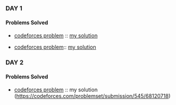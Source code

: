 ### DAY 1

#### Problems Solved
 - [codeforces problem](https://codeforces.com/contest/289/problem/B)
  :: [my solution](https://codeforces.com/contest/289/submission/68031858)
  
  - [codeforces problem](https://codeforces.com/problemset/problem/1245/C)::
  [my solution](https://codeforces.com/contest/1245/submission/68037961)
  
  
  ### DAY 2
  
  #### Problems Solved
  
  - [codeforces problem](https://codeforces.com/problemset/problem/545/C) :: 
     my solution (https://codeforces.com/problemset/submission/545/68120718)
